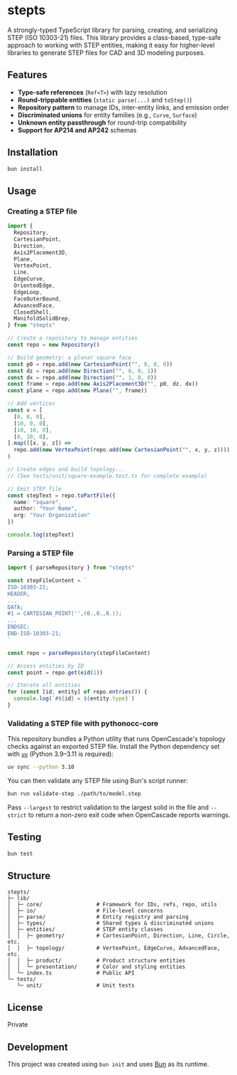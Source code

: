 # stepts

A strongly-typed TypeScript library for parsing, creating, and serializing STEP (ISO 10303-21) files. This library provides a class-based, type-safe approach to working with STEP entities, making it easy for higher-level libraries to generate STEP files for CAD and 3D modeling purposes.

## Features

- **Type-safe references** (`Ref<T>`) with lazy resolution
- **Round-trippable entities** (`static parse(...)` and `toStep()`)
- **Repository pattern** to manage IDs, inter-entity links, and emission order
- **Discriminated unions** for entity families (e.g., `Curve`, `Surface`)
- **Unknown entity passthrough** for round-trip compatibility
- **Support for AP214 and AP242** schemas

## Installation

```bash
bun install
```

## Usage

### Creating a STEP file

```typescript
import {
  Repository,
  CartesianPoint,
  Direction,
  Axis2Placement3D,
  Plane,
  VertexPoint,
  Line,
  EdgeCurve,
  OrientedEdge,
  EdgeLoop,
  FaceOuterBound,
  AdvancedFace,
  ClosedShell,
  ManifoldSolidBrep,
} from "stepts"

// Create a repository to manage entities
const repo = new Repository()

// Build geometry: a planar square face
const p0 = repo.add(new CartesianPoint("", 0, 0, 0))
const dz = repo.add(new Direction("", 0, 0, 1))
const dx = repo.add(new Direction("", 1, 0, 0))
const frame = repo.add(new Axis2Placement3D("", p0, dz, dx))
const plane = repo.add(new Plane("", frame))

// Add vertices
const v = [
  [0, 0, 0],
  [10, 0, 0],
  [10, 10, 0],
  [0, 10, 0],
].map(([x, y, z]) =>
  repo.add(new VertexPoint(repo.add(new CartesianPoint("", x, y, z))))
)

// Create edges and build topology...
// (See tests/unit/square-example.test.ts for complete example)

// Emit STEP file
const stepText = repo.toPartFile({
  name: "square",
  author: "Your Name",
  org: "Your Organization"
})

console.log(stepText)
```

### Parsing a STEP file

```typescript
import { parseRepository } from "stepts"

const stepFileContent = `
ISO-10303-21;
HEADER;
...
DATA;
#1 = CARTESIAN_POINT('',(0.,0.,0.));
...
ENDSEC;
END-ISO-10303-21;
`

const repo = parseRepository(stepFileContent)

// Access entities by ID
const point = repo.get(eid(1))

// Iterate all entities
for (const [id, entity] of repo.entries()) {
  console.log(`#${id} = ${entity.type}`)
}
```

### Validating a STEP file with pythonocc-core

This repository bundles a Python utility that runs OpenCascade's topology
checks against an exported STEP file.  Install the Python dependency set with
[`uv`](https://docs.astral.sh/uv/) (Python 3.9–3.11 is required):

```bash
uv sync --python 3.10
```

You can then validate any STEP file using Bun's script runner:

```bash
bun run validate-step ./path/to/model.step
```

Pass `--largest` to restrict validation to the largest solid in the file and
`--strict` to return a non-zero exit code when OpenCascade reports warnings.

## Testing

```bash
bun test
```

## Structure

```
stepts/
├─ lib/
│  ├─ core/                 # Framework for IDs, refs, repo, utils
│  ├─ io/                   # File-level concerns
│  ├─ parse/                # Entity registry and parsing
│  ├─ types/                # Shared types & discriminated unions
│  ├─ entities/             # STEP entity classes
│  │  ├─ geometry/          # CartesianPoint, Direction, Line, Circle, etc.
│  │  ├─ topology/          # VertexPoint, EdgeCurve, AdvancedFace, etc.
│  │  ├─ product/           # Product structure entities
│  │  └─ presentation/      # Color and styling entities
│  └─ index.ts              # Public API
└─ tests/
   └─ unit/                 # Unit tests
```

## License

Private

## Development

This project was created using `bun init` and uses [Bun](https://bun.com) as its runtime.
